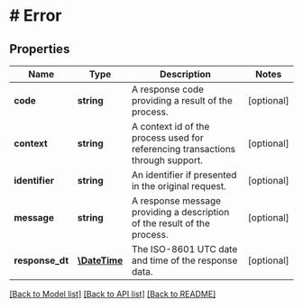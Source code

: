 # # Error

## Properties

Name | Type | Description | Notes
------------ | ------------- | ------------- | -------------
**code** | **string** | A response code providing a result of the process. | [optional]
**context** | **string** | A context id of the process used for referencing transactions through support. | [optional]
**identifier** | **string** | An identifier if presented in the original request. | [optional]
**message** | **string** | A response message providing a description of the result of the process. | [optional]
**response_dt** | [**\DateTime**](\DateTime.md) | The ISO-8601 UTC date and time of the response data. | [optional]

[[Back to Model list]](../../README.md#models) [[Back to API list]](../../README.md#endpoints) [[Back to README]](../../README.md)
